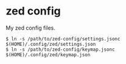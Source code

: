 # zed config

My zed config files.

```
$ ln -s /path/to/zed-config/settings.jsonc $(HOME)/.config/zed/settings.json
$ ln -s /path/to/zed-config/keymap.jsonc $(HOME)/.config/zed/keymap.json
```
